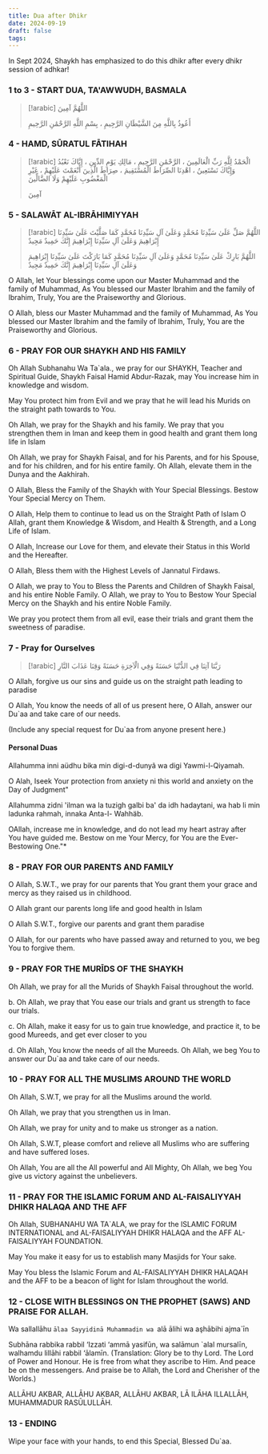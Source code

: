 ```yaml
---
title: Dua after Dhikr
date: 2024-09-19
draft: false
tags:
---
```

In Sept 2024, Shaykh has emphasized to do this dhikr after every dhikr session of adhkar! 

### 1 to 3 - START DUA, TA'AWWUDH, BASMALA
> [!arabic]
> اللَّهُمَّ آمِينَ
> 
> أَعُوذُ بِاللَّهِ مِنَ الشَّيْطَانِ الرَّجِيمِ ، بِسْمِ اللَّهِ الرَّحْمَٰنِ الرَّحِيمِ
> 

### 4 - HAMD, SŪRATUL FĀTIHAH
> [!arabic]
> الْحَمْدُ لِلَّهِ رَبِّ الْعَالَمِينَ ، الرَّحْمَٰنِ الرَّحِيمِ ، مَالِكِ يَوْمِ الدِّينِ ، إِيَّاكَ نَعْبُدُ وَإِيَّاكَ نَسْتَعِينُ ، اهْدِنَا الصِّرَاطَ الْمُسْتَقِيمَ ، صِرَاطَ الَّذِينَ أَنْعَمْتَ عَلَيْهِمْ ، غَيْرِ الْمَغْضُوبِ عَلَيْهِمْ وَلَا الضَّالِّينَ
> 
> آمِينَ

### 5 - SALAWĀT AL-IBRĀHIMIYYAH
> [!arabic]
> اللَّهُمَّ صَلِّ عَلَىٰ سَيِّدِنَا مُحَمَّدٍ وَعَلَىٰ آلِ سَيِّدِنَا مُحَمَّدٍ كَمَا صَلَّيْتَ عَلَىٰ سَيِّدِنَا إِبْرَاهِيمَ وَعَلَىٰ آلِ سَيِّدِنَا إِبْرَاهِيمَ إِنَّكَ حَمِيدٌ مَجِيدٌ
> 
> اللَّهُمَّ بَارِكْ عَلَىٰ سَيِّدِنَا مُحَمَّدٍ وَعَلَىٰ آلِ سَيِّدِنَا مُحَمَّدٍ كَمَا بَارَكْتَ عَلَىٰ سَيِّدِنَا إِبْرَاهِيمَ وَعَلَىٰ آلِ سَيِّدِنَا إِبْرَاهِيمَ إِنَّكَ حَمِيدٌ مَجِيدٌ

O Allah, let Your blessings come upon our Master Muhammad and the family of Muhammad, As You blessed our Master Ibrahim and the family of Ibrahim, Truly, You are the Praiseworthy and Glorious. 

O Allah, bless our Master Muhammad and the family of Muhammad, As You blessed our Master Ibrahim and the family of Ibrahim, Truly, You are the Praiseworthy and Glorious.
### 6 - PRAY FOR OUR SHAYKH AND HIS FAMILY

Oh Allah Subhanahu Wa Ta`ala., we pray for our SHAYKH, Teacher and Spiritual Guide, Shaykh Faisal Hamid Abdur-Razak, may You increase him in knowledge and wisdom.

May You protect him from Evil and we pray that he will lead his Murids on the straight path towards to You.

Oh Allah, we pray for the Shaykh and his family. We pray that you strengthen them in Iman and keep them in good health and grant them long life in Islam

Oh Allah, we pray for Shaykh Faisal, and for his Parents, and for his Spouse, and for his children, and for his entire family. Oh Allah, elevate them in the Dunya and the Aakhirah. 

O Allah, Bless the Family of the Shaykh with Your Special Blessings. Bestow Your Special Mercy on Them. 

O Allah, Help them to continue to lead us on the Straight Path of Islam O Allah, grant them Knowledge & Wisdom, and Health & Strength, and a Long Life of Islam. 

O Allah, Increase our Love for them, and elevate their Status in this World and the Hereafter. 

O Allah, Bless them with the Highest Levels of Jannatul Firdaws. 

O Allah, we pray to You to Bless the Parents and Children of Shaykh Faisal, and his entire Noble Family. O Allah, we pray to You to Bestow Your Special Mercy on the Shaykh and his entire Noble Family.

We pray you protect them from all evil, ease their trials and grant them the sweetness of paradise.

### 7 - Pray for Ourselves


> [!arabic]
> رَبَّنَا آتِنَا فِي الدُّنْيَا حَسَنَةً وَفِي الْآخِرَةِ حَسَنَةً وَقِنَا عَذَابَ النَّارِ

O Allah, forgive us our sins and guide us on the straight path leading to paradise

O Allah, You know the needs of all of us present here, O Allah, answer our Du`aa and take care of our needs.

(Include any special request for Du`aa from anyone present here.)

#### Personal Duas

Allahumma inni aüdhu bika min digi-d-dunyã wa digi Yawmi-l-Qiyamah.

O Alah, Iseek Your protection from anxiety ni this world and anxiety on the Day of Judgment"

Allahumma zidni 'ilman wa la tuzigh galbi ba' da idh hadaytani, wa hab li min ladunka rahmah, innaka Anta-l- Wahhäb.

OAllah, increase me in knowledge, and do not lead my heart astray after You have guided me. Bestow on me Your Mercy, for You are the Ever-Bestowing One."*

### 8 - PRAY FOR OUR PARENTS AND FAMILY
O Allah, S.W.T., we pray for our parents that You grant them your grace and mercy as they raised us in childhood.

O Allah grant our parents long life and good health in Islam

O Allah S.W.T., forgive our parents and grant them paradise

O Allah, for our parents who have passed away and returned to you, we beg You to forgive them.

### 9 - PRAY FOR THE MURĪDS OF THE SHAYKH
Oh Allah, we pray for all the Murids of Shaykh Faisal throughout the world.

b. Oh Allah, we pray that You ease our trials and grant us strength to face our trials.

c. Oh Allah, make it easy for us to gain true knowledge, and practice it, to be good Mureeds, and get ever closer to you

d. Oh Allah, You know the needs of all the Mureeds. Oh Allah, we beg You to answer our Du`aa and take care of our needs.

### 10 - PRAY FOR ALL THE MUSLIMS AROUND THE WORLD

Oh Allah, S.W.T, we pray for all the Muslims around the world.

Oh Allah, we pray that you strengthen us in Iman.

Oh Allah, we pray for unity and to make us stronger as a nation.

Oh Allah, S.W.T, please comfort and relieve all Muslims who are suffering and have suffered loses.

Oh Allah, You are all the All powerful and All Mighty, Oh Allah, we beg You give us victory against the unbelievers.

### 11 - PRAY FOR THE ISLAMIC FORUM AND AL-FAISALIYYAH DHIKR HALAQA AND THE AFF

Oh Allah, SUBHANAHU WA TA`ALA, we pray for the ISLAMIC FORUM INTERNATIONAL and AL-FAISALIYYAH DHIKR HALAQA and the AFF AL-FAISALIYYAH FOUNDATION.

May You make it easy for us to establish many Masjids for Your sake.

May You bless the Islamic Forum and AL-FAISALIYYAH DHIKR HALAQAH and the AFF to be a beacon of light for Islam throughout the world.

### 12 - CLOSE WITH BLESSINGS ON THE PROPHET (SAWS) AND PRAISE FOR ALLAH.

Wa sallallāhu `ālaa Sayyidinā Muhammadin wa `alā ālihi wa aşhābihi ajma`īn

Subhāna rabbika rabbil ‘Izzati ‘ammā yasifūn, wa salāmun `alal mursalīn, walhamdu lillāhi rabbil ‘ālamīn.
(Translation: Glory be to thy Lord. The Lord of Power and Honour. He is free from what they ascribe to Him. And peace be on the messengers. And praise be to Allah, the Lord and Cherisher of the Worlds.)

ALLĀHU AKBAR, ALLĀHU AKBAR, ALLĀHU AKBAR, LĀ ILĀHA ILLALLĀH, MUHAMMADUR RASŪLULLĀH.

### 13 - ENDING

Wipe your face with your hands, to end this Special, Blessed Du`aa.